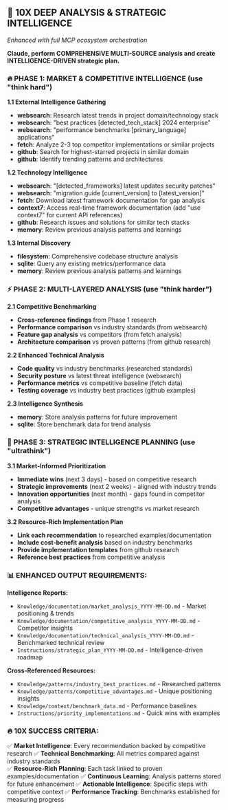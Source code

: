 ## 🚀 10X DEEP ANALYSIS & STRATEGIC INTELLIGENCE
*Enhanced with full MCP ecosystem orchestration*

**Claude, perform COMPREHENSIVE MULTI-SOURCE analysis and create INTELLIGENCE-DRIVEN strategic plan.**

### 🔥 **PHASE 1: MARKET & COMPETITIVE INTELLIGENCE** (use "think hard")

**1.1 External Intelligence Gathering**
- **websearch**: Research latest trends in project domain/technology stack
- **websearch**: "best practices [detected_tech_stack] 2024 enterprise"
- **websearch**: "performance benchmarks [primary_language] applications"
- **fetch**: Analyze 2-3 top competitor implementations or similar projects
- **github**: Search for highest-starred projects in similar domain
- **github**: Identify trending patterns and architectures

**1.2 Technology Intelligence**
- **websearch**: "[detected_frameworks] latest updates security patches"
- **websearch**: "migration guide [current_version] to [latest_version]"
- **fetch**: Download latest framework documentation for gap analysis
- **context7**: Access real-time framework documentation (add "use context7" for current API references)
- **github**: Research issues and solutions for similar tech stacks
- **memory**: Review previous analysis patterns and learnings

**1.3 Internal Discovery**
- **filesystem**: Comprehensive codebase structure analysis
- **sqlite**: Query any existing metrics/performance data
- **memory**: Review previous analysis patterns and learnings

### ⚡ **PHASE 2: MULTI-LAYERED ANALYSIS** (use "think harder")

**2.1 Competitive Benchmarking**
- **Cross-reference findings** from Phase 1 research
- **Performance comparison** vs industry standards (from websearch)
- **Feature gap analysis** vs competitors (from fetch analysis)
- **Architecture comparison** vs proven patterns (from github research)

**2.2 Enhanced Technical Analysis**
- **Code quality** vs industry benchmarks (researched standards)
- **Security posture** vs latest threat intelligence (websearch)
- **Performance metrics** vs competitive baseline (fetch data)
- **Testing coverage** vs industry best practices (github examples)

**2.3 Intelligence Synthesis**
- **memory**: Store analysis patterns for future improvement
- **sqlite**: Store benchmark data for trend analysis

### 🎯 **PHASE 3: STRATEGIC INTELLIGENCE PLANNING** (use "ultrathink")

**3.1 Market-Informed Prioritization**
- **Immediate wins** (next 3 days) - based on competitive research
- **Strategic improvements** (next 2 weeks) - aligned with industry trends
- **Innovation opportunities** (next month) - gaps found in competitor analysis
- **Competitive advantages** - unique strengths vs market research

**3.2 Resource-Rich Implementation Plan**
- **Link each recommendation** to researched examples/documentation
- **Include cost-benefit analysis** based on industry benchmarks
- **Provide implementation templates** from github research
- **Reference best practices** from competitive analysis

### 📊 **ENHANCED OUTPUT REQUIREMENTS:**

**Intelligence Reports:**
- `Knowledge/documentation/market_analysis_YYYY-MM-DD.md` - Market positioning & trends
- `Knowledge/documentation/competitive_analysis_YYYY-MM-DD.md` - Competitor insights
- `Knowledge/documentation/technical_analysis_YYYY-MM-DD.md` - Benchmarked technical review
- `Instructions/strategic_plan_YYYY-MM-DD.md` - Intelligence-driven roadmap

**Cross-Referenced Resources:**
- `Knowledge/patterns/industry_best_practices.md` - Researched patterns
- `Knowledge/patterns/competitive_advantages.md` - Unique positioning insights
- `Knowledge/context/benchmark_data.md` - Performance baselines
- `Instructions/priority_implementations.md` - Quick wins with examples

### 🔥 **10X SUCCESS CRITERIA:**

✅ **Market Intelligence**: Every recommendation backed by competitive research
✅ **Technical Benchmarking**: All metrics compared against industry standards  
✅ **Resource-Rich Planning**: Each task linked to proven examples/documentation
✅ **Continuous Learning**: Analysis patterns stored for future enhancement
✅ **Actionable Intelligence**: Specific steps with competitive context
✅ **Performance Tracking**: Benchmarks established for measuring progress
